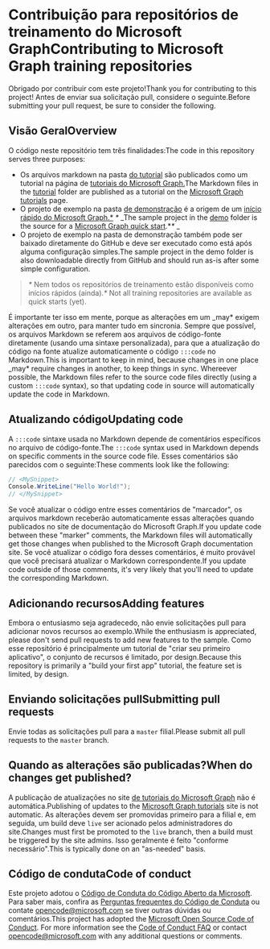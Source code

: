 # <a name="contributing-to-microsoft-graph-training-repositories"></a><span data-ttu-id="6ecfe-101">Contribuição para repositórios de treinamento do Microsoft Graph</span><span class="sxs-lookup"><span data-stu-id="6ecfe-101">Contributing to Microsoft Graph training repositories</span></span>

<span data-ttu-id="6ecfe-102">Obrigado por contribuir com este projeto!</span><span class="sxs-lookup"><span data-stu-id="6ecfe-102">Thank you for contributing to this project!</span></span> <span data-ttu-id="6ecfe-103">Antes de enviar sua solicitação pull, considere o seguinte.</span><span class="sxs-lookup"><span data-stu-id="6ecfe-103">Before submitting your pull request, be sure to consider the following.</span></span>

## <a name="overview"></a><span data-ttu-id="6ecfe-104">Visão Geral</span><span class="sxs-lookup"><span data-stu-id="6ecfe-104">Overview</span></span>

<span data-ttu-id="6ecfe-105">O código neste repositório tem três finalidades:</span><span class="sxs-lookup"><span data-stu-id="6ecfe-105">The code in this repository serves three purposes:</span></span>

- <span data-ttu-id="6ecfe-106">Os arquivos markdown na pasta [do tutorial](/tutorial) são publicados como um tutorial na página de [tutoriais do Microsoft Graph.](https://docs.microsoft.com/graph/tutorials)</span><span class="sxs-lookup"><span data-stu-id="6ecfe-106">The Markdown files in the [tutorial](/tutorial) folder are published as a tutorial on the [Microsoft Graph tutorials](https://docs.microsoft.com/graph/tutorials) page.</span></span>
- <span data-ttu-id="6ecfe-107">O projeto de exemplo na pasta [de demonstração](/demo) é a origem de um [início rápido do Microsoft Graph.\*](https://developer.microsoft.com/graph/quick-start) *\** _</span><span class="sxs-lookup"><span data-stu-id="6ecfe-107">The sample project in the [demo](/demo) folder is the source for a [Microsoft Graph quick start](https://developer.microsoft.com/graph/quick-start).\**\** _</span></span>
- <span data-ttu-id="6ecfe-108">O projeto de exemplo na pasta de demonstração também pode ser baixado diretamente do GitHub e deve ser executado como está após alguma configuração simples.</span><span class="sxs-lookup"><span data-stu-id="6ecfe-108">The sample project in the demo folder is also downloadable directly from GitHub and should run as-is after some simple configuration.</span></span>

> <span data-ttu-id="6ecfe-109">_*\**_ Nem todos os repositórios de treinamento estão disponíveis como inícios rápidos (ainda).</span><span class="sxs-lookup"><span data-stu-id="6ecfe-109">_*\**_ Not all training repositories are available as quick starts (yet).</span></span>

<span data-ttu-id="6ecfe-110">É importante ter isso em mente, porque as alterações em um _may\* exigem alterações em outro, para manter tudo em sincronia. Sempre que possível, os arquivos Markdown se referem aos arquivos de código-fonte diretamente (usando uma sintaxe personalizada), para que a atualização do código na fonte atualize automaticamente o código `:::code` no Markdown.</span><span class="sxs-lookup"><span data-stu-id="6ecfe-110">This is important to keep in mind, because changes in one place _may\* require changes in another, to keep things in sync. Whereever possible, the Markdown files refer to the source code files directly (using a custom `:::code` syntax), so that updating code in source will automatically update the code in Markdown.</span></span>

## <a name="updating-code"></a><span data-ttu-id="6ecfe-111">Atualizando código</span><span class="sxs-lookup"><span data-stu-id="6ecfe-111">Updating code</span></span>

<span data-ttu-id="6ecfe-112">A `:::code` sintaxe usada no Markdown depende de comentários específicos no arquivo de código-fonte.</span><span class="sxs-lookup"><span data-stu-id="6ecfe-112">The `:::code` syntax used in Markdown depends on specific comments in the source code file.</span></span> <span data-ttu-id="6ecfe-113">Esses comentários são parecidos com o seguinte:</span><span class="sxs-lookup"><span data-stu-id="6ecfe-113">These comments look like the following:</span></span>

```csharp
// <MySnippet>
Console.WriteLine("Hello World!");
// </MySnippet>
```

<span data-ttu-id="6ecfe-114">Se você atualizar o código entre esses comentários de "marcador", os arquivos markdown receberão automaticamente essas alterações quando publicados no site de documentação do Microsoft Graph.</span><span class="sxs-lookup"><span data-stu-id="6ecfe-114">If you update code between these "marker" comments, the Markdown files will automatically get those changes when published to the Microsoft Graph documentation site.</span></span> <span data-ttu-id="6ecfe-115">Se você atualizar o código fora desses comentários, é muito provável que você precisará atualizar o Markdown correspondente.</span><span class="sxs-lookup"><span data-stu-id="6ecfe-115">If you update code outside of those comments, it's very likely that you'll need to update the corresponding Markdown.</span></span>

## <a name="adding-features"></a><span data-ttu-id="6ecfe-116">Adicionando recursos</span><span class="sxs-lookup"><span data-stu-id="6ecfe-116">Adding features</span></span>

<span data-ttu-id="6ecfe-117">Embora o entusiasmo seja agradecedo, não envie solicitações pull para adicionar novos recursos ao exemplo.</span><span class="sxs-lookup"><span data-stu-id="6ecfe-117">While the enthusiasm is appreciated, please don't send pull requests to add new features to the sample.</span></span> <span data-ttu-id="6ecfe-118">Como esse repositório é principalmente um tutorial de "criar seu primeiro aplicativo", o conjunto de recursos é limitado, por design.</span><span class="sxs-lookup"><span data-stu-id="6ecfe-118">Because this repository is primarily a "build your first app" tutorial, the feature set is limited, by design.</span></span>

## <a name="submitting-pull-requests"></a><span data-ttu-id="6ecfe-119">Enviando solicitações pull</span><span class="sxs-lookup"><span data-stu-id="6ecfe-119">Submitting pull requests</span></span>

<span data-ttu-id="6ecfe-120">Envie todas as solicitações pull para a `master` filial.</span><span class="sxs-lookup"><span data-stu-id="6ecfe-120">Please submit all pull requests to the `master` branch.</span></span>

## <a name="when-do-changes-get-published"></a><span data-ttu-id="6ecfe-121">Quando as alterações são publicadas?</span><span class="sxs-lookup"><span data-stu-id="6ecfe-121">When do changes get published?</span></span>

<span data-ttu-id="6ecfe-122">A publicação de atualizações no site [de tutoriais do Microsoft Graph](https://docs.microsoft.com/graph/tutorials) não é automática.</span><span class="sxs-lookup"><span data-stu-id="6ecfe-122">Publishing of updates to the [Microsoft Graph tutorials](https://docs.microsoft.com/graph/tutorials) site is not automatic.</span></span> <span data-ttu-id="6ecfe-123">As alterações devem ser promovidas primeiro para a filial e, em seguida, um build deve `live` ser acionado pelos administradores do site.</span><span class="sxs-lookup"><span data-stu-id="6ecfe-123">Changes must first be promoted to the `live` branch, then a build must be triggered by the site admins.</span></span> <span data-ttu-id="6ecfe-124">Isso geralmente é feito "conforme necessário".</span><span class="sxs-lookup"><span data-stu-id="6ecfe-124">This is typically done on an "as-needed" basis.</span></span>

## <a name="code-of-conduct"></a><span data-ttu-id="6ecfe-125">Código de conduta</span><span class="sxs-lookup"><span data-stu-id="6ecfe-125">Code of conduct</span></span>

<span data-ttu-id="6ecfe-p106">Este projeto adotou o [Código de Conduta do Código Aberto da Microsoft](https://opensource.microsoft.com/codeofconduct/). Para saber mais, confira as [Perguntas frequentes do Código de Conduta](https://opensource.microsoft.com/codeofconduct/faq/) ou contate [opencode@microsoft.com](mailto:opencode@microsoft.com) se tiver outras dúvidas ou comentários.</span><span class="sxs-lookup"><span data-stu-id="6ecfe-p106">This project has adopted the [Microsoft Open Source Code of Conduct](https://opensource.microsoft.com/codeofconduct/). For more information see the [Code of Conduct FAQ](https://opensource.microsoft.com/codeofconduct/faq/) or contact [opencode@microsoft.com](mailto:opencode@microsoft.com) with any additional questions or comments.</span></span>
